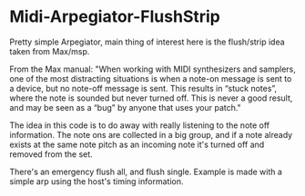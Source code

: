 # Midi-Arpegiator-FlushStrip

Pretty simple Arpegiator, main thing of interest here is the flush/strip idea taken from Max/msp.

From the Max manual: "When working with MIDI synthesizers and samplers, one of the most distracting situations is when a note-on message is sent to a device, but no note-off message is sent. This results in “stuck notes”, where the note is sounded but never turned off. This is never a good result, and may be seen as a “bug” by anyone that uses your patch."

The idea in this code is to do away with really listening to the note off information. The note ons are collected in a big group, and if a note already exists at the same note pitch as an incoming note it's turned off and removed from the set. 

There's an emergency flush all, and flush single. Example is made with a simple arp using the host's timing information. 
